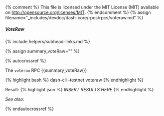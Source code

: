 {% comment %}
This file is licensed under the MIT License (MIT) available on
http://opensource.org/licenses/MIT.
{% endcomment %}
{% assign filename="_includes/devdoc/dash-core/rpcs/rpcs/voteraw.md" %}

##### VoteRaw
{% include helpers/subhead-links.md %}

{% assign summary_voteRaw="" %}

{% autocrossref %}

The `voteraw` RPC {{summary_voteRaw}}

{% highlight bash %}
dash-cli -testnet voteraw
{% endhighlight %}

Result:
{% highlight json %}
	*INSERT RESULTS HERE*
{% endhighlight %}

*See also:*

{% endautocrossref %}
